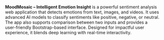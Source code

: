 **MoodMosaic – Intelligent Emotion Insight** is a powerful sentiment analysis web application that detects emotions from text, images, and videos. It uses advanced AI models to classify sentiments like positive, negative, or neutral. The app also supports comparison between two inputs and provides a user-friendly Bootstrap-based interface. Designed for impactful user experience, it blends deep learning with real-time interactivity.
